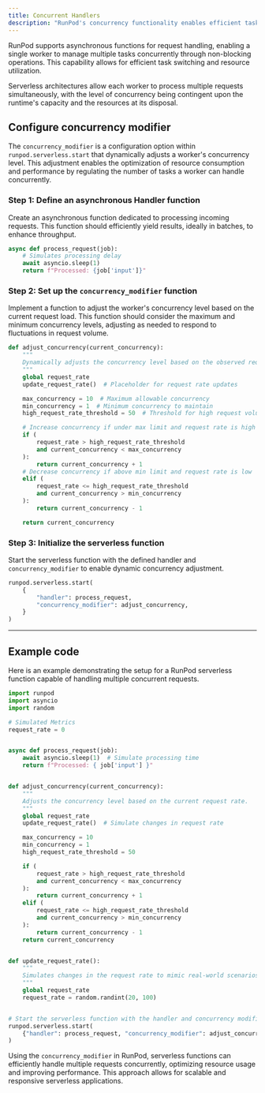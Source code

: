 ```yaml
---
title: Concurrent Handlers
description: "RunPod's concurrency functionality enables efficient task handling through asynchronous requests, allowing a single worker to manage multiple tasks concurrently. The concurrency_modifier configures the worker's concurrency level to optimize resource consumption and performance."
---
```


RunPod supports asynchronous functions for request handling, enabling a single worker to manage multiple tasks concurrently through non-blocking operations. This capability allows for efficient task switching and resource utilization.

Serverless architectures allow each worker to process multiple requests simultaneously, with the level of concurrency being contingent upon the runtime's capacity and the resources at its disposal.

## Configure concurrency modifier

The `concurrency_modifier` is a configuration option within `runpod.serverless.start` that dynamically adjusts a worker's concurrency level. This adjustment enables the optimization of resource consumption and performance by regulating the number of tasks a worker can handle concurrently.

### Step 1: Define an asynchronous Handler function

Create an asynchronous function dedicated to processing incoming requests.
This function should efficiently yield results, ideally in batches, to enhance throughput.

```python
async def process_request(job):
    # Simulates processing delay
    await asyncio.sleep(1)
    return f"Processed: {job['input']}"
```

### Step 2: Set up the `concurrency_modifier` function

Implement a function to adjust the worker's concurrency level based on the current request load.
This function should consider the maximum and minimum concurrency levels, adjusting as needed to respond to fluctuations in request volume.

```python
def adjust_concurrency(current_concurrency):
    """
    Dynamically adjusts the concurrency level based on the observed request rate.
    """
    global request_rate
    update_request_rate()  # Placeholder for request rate updates

    max_concurrency = 10  # Maximum allowable concurrency
    min_concurrency = 1  # Minimum concurrency to maintain
    high_request_rate_threshold = 50  # Threshold for high request volume

    # Increase concurrency if under max limit and request rate is high
    if (
        request_rate > high_request_rate_threshold
        and current_concurrency < max_concurrency
    ):
        return current_concurrency + 1
    # Decrease concurrency if above min limit and request rate is low
    elif (
        request_rate <= high_request_rate_threshold
        and current_concurrency > min_concurrency
    ):
        return current_concurrency - 1

    return current_concurrency
```

### Step 3: Initialize the serverless function

Start the serverless function with the defined handler and `concurrency_modifier` to enable dynamic concurrency adjustment.

```python
runpod.serverless.start(
    {
        "handler": process_request,
        "concurrency_modifier": adjust_concurrency,
    }
)
```

---

## Example code

Here is an example demonstrating the setup for a RunPod serverless function capable of handling multiple concurrent requests.

```python
import runpod
import asyncio
import random

# Simulated Metrics
request_rate = 0


async def process_request(job):
    await asyncio.sleep(1)  # Simulate processing time
    return f"Processed: { job['input'] }"


def adjust_concurrency(current_concurrency):
    """
    Adjusts the concurrency level based on the current request rate.
    """
    global request_rate
    update_request_rate()  # Simulate changes in request rate

    max_concurrency = 10
    min_concurrency = 1
    high_request_rate_threshold = 50

    if (
        request_rate > high_request_rate_threshold
        and current_concurrency < max_concurrency
    ):
        return current_concurrency + 1
    elif (
        request_rate <= high_request_rate_threshold
        and current_concurrency > min_concurrency
    ):
        return current_concurrency - 1
    return current_concurrency


def update_request_rate():
    """
    Simulates changes in the request rate to mimic real-world scenarios.
    """
    global request_rate
    request_rate = random.randint(20, 100)


# Start the serverless function with the handler and concurrency modifier
runpod.serverless.start(
    {"handler": process_request, "concurrency_modifier": adjust_concurrency}
)
```

Using the `concurrency_modifier` in RunPod, serverless functions can efficiently handle multiple requests concurrently, optimizing resource usage and improving performance. This approach allows for scalable and responsive serverless applications.
